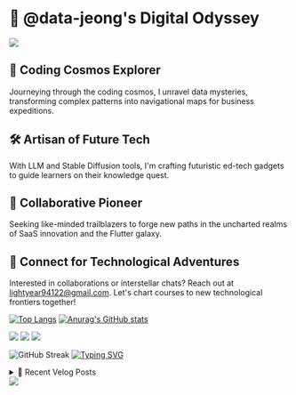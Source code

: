 # 🚀 @data-jeong's Digital Odyssey
<img src="https://capsule-render.vercel.app/api?type=slice&color=0D1117&height=150&section=header&text=%40data-jeong's%20Odyssey&fontSize=30" />

## 🌌 Coding Cosmos Explorer
Journeying through the coding cosmos, I unravel data mysteries, transforming complex patterns into navigational maps for business expeditions.

## 🛠️ Artisan of Future Tech
With LLM and Stable Diffusion tools, I'm crafting futuristic ed-tech gadgets to guide learners on their knowledge quest.

## 🤝 Collaborative Pioneer
Seeking like-minded trailblazers to forge new paths in the uncharted realms of SaaS innovation and the Flutter galaxy.

## 📡 Connect for Technological Adventures
Interested in collaborations or interstellar chats? Reach out at lightyear94122@gmail.com. Let's chart courses to new technological frontiers together!

[![Top Langs](https://github-readme-stats.vercel.app/api/top-langs/?username=data-jeong&layout=compact)](https://github.com/anuraghazra/github-readme-stats)
[![Anurag's GitHub stats](https://github-readme-stats.vercel.app/api?username=data-jeong&show_icons=true&theme=vision-friendly-dark)](https://github.com/anuraghazra/github-readme-stats)

<img src="https://img.shields.io/badge/Flutter-02569B?style=flat-square&logo=flutter&logoColor=white"/>
<img src="https://img.shields.io/badge/Python-3776AB?style=flat-square&logo=python&logoColor=white"/>
<img src="https://img.shields.io/badge/JavaScript-F7DF1E?style=flat-square&logo=javascript&logoColor=black"/>

![GitHub Streak](http://github-readme-streak-stats.herokuapp.com?user=data-jeong&theme=dark&background=000000)
[![Typing SVG](https://readme-typing-svg.herokuapp.com?lines=Exploring+the+Universe+of+Data;Creating+Innovative+Tech+Solutions)](https://git.io/typing-svg)

<details>
<summary>🌟 Recent Velog Posts</summary>
<br>

[![Velog's GitHub stats](https://velog-readme-stats.vercel.app/api?name=data-jeong)](https://velog.io/@draco94)
</details>

<img src="https://capsule-render.vercel.app/api?type=slice&color=0D1117&height=150&section=footer" />
